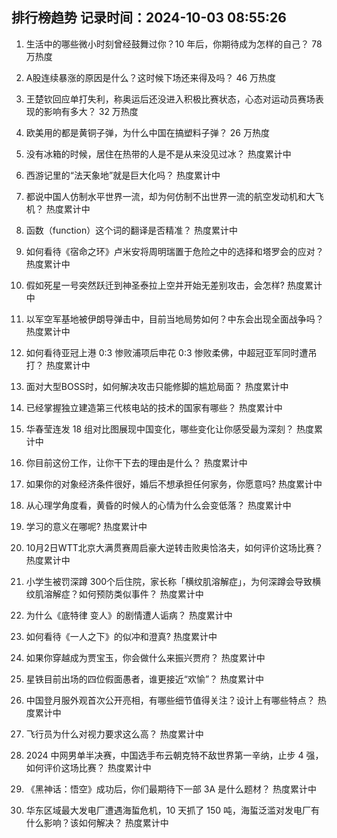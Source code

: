 
## 排行榜趋势 记录时间：2024-10-03 08:55:26
  
  1. 生活中的哪些微小时刻曾经鼓舞过你？10 年后，你期待成为怎样的自己？ 78 万热度
    
  2. A股连续暴涨的原因是什么？这时候下场还来得及吗？ 46 万热度
    
  3. 王楚钦回应单打失利，称奥运后还没进入积极比赛状态，心态对运动员赛场表现的影响有多大？ 32 万热度
    
  4. 欧美用的都是黄铜子弹，为什么中国在搞塑料子弹？ 26 万热度
    
  5. 没有冰箱的时候，居住在热带的人是不是从来没见过冰？ 热度累计中
    
  6. 西游记里的“法天象地”就是巨大化吗？ 热度累计中
    
  7. 都说中国人仿制水平世界一流，却为何仿制不出世界一流的航空发动机和大飞机？ 热度累计中
    
  8. 函数（function）这个词的翻译是否精准？ 热度累计中
    
  9. 如何看待《宿命之环》卢米安将周明瑞置于危险之中的选择和塔罗会的应对？ 热度累计中
    
  10. 假如死星一号突然跃迁到神圣泰拉上空并开始无差别攻击，会怎样? 热度累计中
    
  11. 以军空军基地被伊朗导弹击中，目前当地局势如何？中东会出现全面战争吗？ 热度累计中
    
  12. 如何看待亚冠上港 0:3 惨败浦项后申花 0:3 惨败柔佛，中超冠亚军同时遭吊打？ 热度累计中
    
  13. 面对大型BOSS时，如何解决攻击只能修脚的尴尬局面？ 热度累计中
    
  14. 已经掌握独立建造第三代核电站的技术的国家有哪些？ 热度累计中
    
  15. 华春莹连发 18 组对比图展现中国变化，哪些变化让你感受最为深刻？ 热度累计中
    
  16. 你目前这份工作，让你干下去的理由是什么？ 热度累计中
    
  17. 如果你的对象经济条件很好，婚后不想承担任何家务，你愿意吗? 热度累计中
    
  18. 从心理学角度看，黄昏的时候人的心情为什么会变低落？ 热度累计中
    
  19. 学习的意义在哪呢? 热度累计中
    
  20. 10月2日WTT北京大满贯赛周启豪大逆转击败奥恰洛夫，如何评价这场比赛？ 热度累计中
    
  21. 小学生被罚深蹲 300个后住院，家长称「横纹肌溶解症」，为何深蹲会导致横纹肌溶解症？如何预防类似事件？ 热度累计中
    
  22. 为什么《底特律 变人》的剧情遭人诟病？ 热度累计中
    
  23. 如何看待《一人之下》的似冲和澄真? 热度累计中
    
  24. 如果你穿越成为贾宝玉，你会做什么来振兴贾府？ 热度累计中
    
  25. 星铁目前出场的四位假面愚者，谁更接近“欢愉”？ 热度累计中
    
  26. 中国登月服外观首次公开亮相，有哪些细节值得关注？设计上有哪些特点？ 热度累计中
    
  27. 飞行员为什么对视力要求这么高？ 热度累计中
    
  28. 2024 中网男单半决赛，中国选手布云朝克特不敌世界第一辛纳，止步 4 强，如何评价这场比赛？ 热度累计中
    
  29. 《黑神话：悟空》成功后，你们最期待下一部 3A 是什么题材？ 热度累计中
    
  30. 华东区域最大发电厂遭遇海蜇危机，10 天抓了 150 吨，海蜇泛滥对发电厂有什么影响？该如何解决？ 热度累计中
    